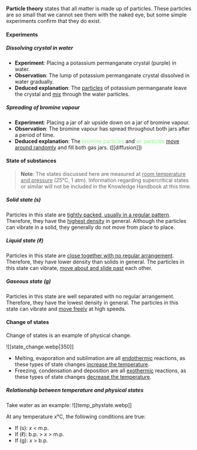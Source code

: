 **Particle theory** states that all matter is made up of particles. These particles are so small that we cannot see them with the naked eye, but some simple experiments confirm that they do exist.

#### Experiments
##### Dissolving crystal in water
- **Experiment**: Placing a potassium permanganate crystal (purple) in water.
- **Observation**: The lump of potassium permanganate crystal dissolved in water gradually.
- **Deduced explanation**: The <u>particles</u> of potassium permanganate leave the crystal and <u>mix</u> through the water particles.

##### Spreading of bromine vapour
- **Experiment**: Placing a jar of air upside down on a jar of bromine vapour.
- **Observation**: The bromine vapour has spread throughout both jars after a period of time.
- **Deduced explanation**: The <span style="color: lightgreen">bromine particles</span> and <span style="color: lightgreen">air particles</span> <u>move around randomly</u> and fill both gas jars. ([[diffusion]])

#### State of substances
> **Note**:
> The states discussed here are measured at <u>room temperature and pressure</u> (25°C, 1 atm). Information regarding supercritical states or similar will not be included in the Knowledge Handbook at this time.

##### Solid state (s)
Particles in this state are <u>tightly packed, usually in a regular pattern</u>. Therefore, they have the <u>highest density</u> in general. Although the particles can vibrate in a solid, they generally do not move from place to place.

##### Liquid state (ℓ)
Particles in this state are <u>close together with no regular arrangement</u>. Therefore, they have lower density than solids in general. The particles in this state can vibrate, <u>move about and slide past</u> each other.

##### Gaseous state (g)
Particles in this state are well separated with no regular arrangement. Therefore, they have the lowest density in general. The particles in this state can vibrate and <u>move freely</u> at high speeds.

#### Change of states
Change of states is an example of physical change.

![[state_change.webp|350]]

- Melting, evaporation and sublimation are all <u>endothermic</u> reactions, as these types of state changes <u>increase the temperature</u>.
- Freezing, condensation and deposition are all <u>exothermic</u> reactions, as these types of state changes <u>decrease the temperature</u>.

##### Relationship between temperature and physical states
Take water as an example:
![[temp_phystate.webp]]

At any temperature $x$°C, the following conditions are true:
- If (s): $x$ < m.p.
- If (ℓ): b.p. > $x$ > m.p.
- If (g): $x$ > b.p.
